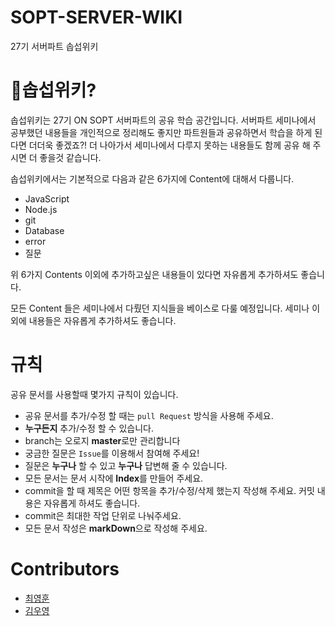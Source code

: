 # SOPT-SERVER-WIKI
27기 서버파트 솝섭위키

# 🤔솝섭위키?
솝섭위키는 27기 ON SOPT 서버파트의 공유 학습 공간입니다. 서버파트 세미나에서 공부했던 내용들을 개인적으로 정리해도 좋지만 파트원들과 공유하면서 학습을 하게 된다면 더더욱 좋겠죠?! 더 나아가서 세미나에서 다루지 못하는 내용들도 함께 공유 해 주시면 더 좋을것 같습니다.

솝섭위키에서는 기본적으로 다음과 같은 6가지에 Content에 대해서 다룹니다.
- JavaScript
- Node.js
- git
- Database
- error
- 질문

위 6가지 Contents 이외에 추가하고싶은 내용들이 있다면 자유롭게 추가하셔도 좋습니다. 

모든 Content 들은 세미나에서 다뤘던 지식들을 베이스로 다룰 예정입니다. 세미나 이외에 내용들은 자유롭게 추가하셔도 좋습니다.


# 규칙
공유 문서를 사용할때 몇가지 규칙이 있습니다.
- 공유 문서를 추가/수정 할 때는 ```pull Request``` 방식을 사용해 주세요.
- **누구든지** 추가/수정 할 수 있습니다.
- branch는 오로지 **master**로만 관리합니다
- 궁금한 질문은 ```Issue```를 이용해서 참여해 주세요!
- 질문은 **누구나** 할 수 있고 **누구나** 답변해 줄 수 있습니다.
- 모든 문서는 문서 시작에 **Index**를 만들어 주세요.
- commit을 할 때 제목은 어떤 항목을 추가/수정/삭제 했는지 작성해 주세요. 커밋 내용은 자유롭게 하셔도 좋습니다.
- commit은 최대한 작업 단위로 나눠주세요.
- 모든 문서 작성은 **markDown**으로 작성해 주세요.

# Contributors
- [최영훈](https://github.com/dudgns3tp)
- [김우영](https://github.com/w00ing)


